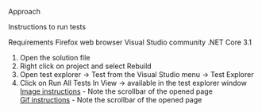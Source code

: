 Approach

Instructions to run tests

Requirements
Firefox web browser
Visual Studio community
.NET Core 3.1

1. Open the solution file
2. Right click on project and select Rebuild
3. Open test explorer -> Test from the Visual Studio menu -> Test Explorer
4. Click on Run All Tests In View -> available in the test explorer window
<br>[Image instructions](docs/selenium.png) - Note the scrollbar of the opened page
<br>[Gif instructions](docs/state.gif) - Note the scrollbar of the opened page
